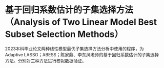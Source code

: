 # 基于回归系数估计的子集选择方法（Analysis of Two Linear Model Best Subset Selection Methods）
2023本科毕业论文两种线性模型最优子集选择方法分析中使用的程序，为Adaptive LASSO；ABESS；陈家鼎、李东风老师的基于回归系数估计的子集选择方法。分别对三种方法进行模拟数据验证。
